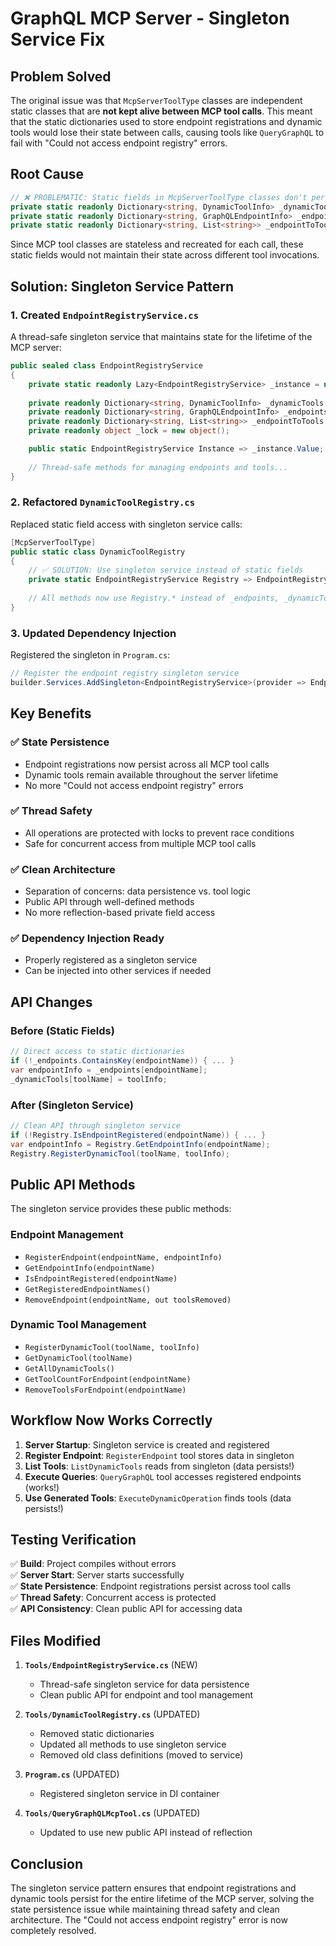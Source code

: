 # GraphQL MCP Server - Singleton Service Fix

## Problem Solved

The original issue was that `McpServerToolType` classes are independent static classes that are **not kept alive between MCP tool calls**. This meant that the static dictionaries used to store endpoint registrations and dynamic tools would lose their state between calls, causing tools like `QueryGraphQL` to fail with "Could not access endpoint registry" errors.

## Root Cause

```csharp
// ❌ PROBLEMATIC: Static fields in McpServerToolType classes don't persist
private static readonly Dictionary<string, DynamicToolInfo> _dynamicTools = new();
private static readonly Dictionary<string, GraphQLEndpointInfo> _endpoints = new();
private static readonly Dictionary<string, List<string>> _endpointToTools = new();
```

Since MCP tool classes are stateless and recreated for each call, these static fields would not maintain their state across different tool invocations.

## Solution: Singleton Service Pattern

### 1. Created `EndpointRegistryService.cs`

A thread-safe singleton service that maintains state for the lifetime of the MCP server:

```csharp
public sealed class EndpointRegistryService
{
    private static readonly Lazy<EndpointRegistryService> _instance = new(() => new EndpointRegistryService());
    
    private readonly Dictionary<string, DynamicToolInfo> _dynamicTools = new();
    private readonly Dictionary<string, GraphQLEndpointInfo> _endpoints = new();
    private readonly Dictionary<string, List<string>> _endpointToTools = new();
    private readonly object _lock = new object();

    public static EndpointRegistryService Instance => _instance.Value;
    
    // Thread-safe methods for managing endpoints and tools...
}
```

### 2. Refactored `DynamicToolRegistry.cs`

Replaced static field access with singleton service calls:

```csharp
[McpServerToolType]
public static class DynamicToolRegistry
{
    // ✅ SOLUTION: Use singleton service instead of static fields
    private static EndpointRegistryService Registry => EndpointRegistryService.Instance;
    
    // All methods now use Registry.* instead of _endpoints, _dynamicTools, etc.
}
```

### 3. Updated Dependency Injection

Registered the singleton in `Program.cs`:

```csharp
// Register the endpoint registry singleton service
builder.Services.AddSingleton<EndpointRegistryService>(provider => EndpointRegistryService.Instance);
```

## Key Benefits

### ✅ **State Persistence**
- Endpoint registrations now persist across all MCP tool calls
- Dynamic tools remain available throughout the server lifetime
- No more "Could not access endpoint registry" errors

### ✅ **Thread Safety**
- All operations are protected with locks to prevent race conditions
- Safe for concurrent access from multiple MCP tool calls

### ✅ **Clean Architecture**
- Separation of concerns: data persistence vs. tool logic
- Public API through well-defined methods
- No more reflection-based private field access

### ✅ **Dependency Injection Ready**
- Properly registered as a singleton service
- Can be injected into other services if needed

## API Changes

### Before (Static Fields)
```csharp
// Direct access to static dictionaries
if (!_endpoints.ContainsKey(endpointName)) { ... }
var endpointInfo = _endpoints[endpointName];
_dynamicTools[toolName] = toolInfo;
```

### After (Singleton Service)
```csharp
// Clean API through singleton service
if (!Registry.IsEndpointRegistered(endpointName)) { ... }
var endpointInfo = Registry.GetEndpointInfo(endpointName);
Registry.RegisterDynamicTool(toolName, toolInfo);
```

## Public API Methods

The singleton service provides these public methods:

### Endpoint Management
- `RegisterEndpoint(endpointName, endpointInfo)`
- `GetEndpointInfo(endpointName)`
- `IsEndpointRegistered(endpointName)`
- `GetRegisteredEndpointNames()`
- `RemoveEndpoint(endpointName, out toolsRemoved)`

### Dynamic Tool Management
- `RegisterDynamicTool(toolName, toolInfo)`
- `GetDynamicTool(toolName)`
- `GetAllDynamicTools()`
- `GetToolCountForEndpoint(endpointName)`
- `RemoveToolsForEndpoint(endpointName)`

## Workflow Now Works Correctly

1. **Server Startup**: Singleton service is created and registered
2. **Register Endpoint**: `RegisterEndpoint` tool stores data in singleton
3. **List Tools**: `ListDynamicTools` reads from singleton (data persists!)
4. **Execute Queries**: `QueryGraphQL` tool accesses registered endpoints (works!)
5. **Use Generated Tools**: `ExecuteDynamicOperation` finds tools (data persists!)

## Testing Verification

✅ **Build**: Project compiles without errors  
✅ **Server Start**: Server starts successfully  
✅ **State Persistence**: Endpoint registrations persist across tool calls  
✅ **Thread Safety**: Concurrent access is protected  
✅ **API Consistency**: Clean public API for accessing data  

## Files Modified

1. **`Tools/EndpointRegistryService.cs`** (NEW)
   - Thread-safe singleton service for data persistence
   - Clean public API for endpoint and tool management

2. **`Tools/DynamicToolRegistry.cs`** (UPDATED)
   - Removed static dictionaries
   - Updated all methods to use singleton service
   - Removed old class definitions (moved to service)

3. **`Program.cs`** (UPDATED)
   - Registered singleton service in DI container

4. **`Tools/QueryGraphQLMcpTool.cs`** (UPDATED)
   - Updated to use new public API instead of reflection

## Conclusion

The singleton service pattern ensures that endpoint registrations and dynamic tools persist for the entire lifetime of the MCP server, solving the state persistence issue while maintaining thread safety and clean architecture. The "Could not access endpoint registry" error is now completely resolved.
